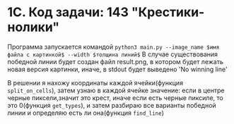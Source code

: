 # 1C. Код задачи: 143 "Крестики-нолики"
Программа запускается командой `python3 main.py --image_name $имя файла с картинкой$ --width $толщина линий$`
В случае существования победной линии будет создан файл result.png, в котором будет лежать новая версия картинки, иначе, в stdout будет выведено 'No winning line'

В решении я нахожу координаты каждой ячейки(функция `split_on_cells`), затем узнаю в каждой ячейке значение: если в центре черные пиксели,значит это крест, иначе если есть черные пиксиле, то это 0(функция `get_types`), и затем разбираю все варианты победной линии и определяю есть ли она(функция `find_line`)
